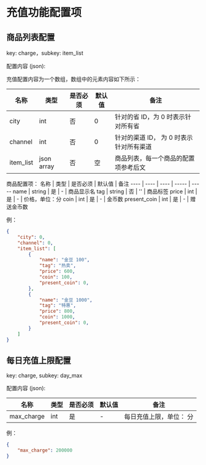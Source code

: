 # 充值功能配置项


## 商品列表配置
key: charge，subkey: item_list

配置内容 (json):

充值配置内容为一个数组，数组中的元素内容如下所示：

名称 | 类型 | 是否必须 | 默认值 | 备注 
---- | ---- | ---- | ----- | -----
city | int | 否 | 0 | 针对的省 ID，为 0 时表示针对所有省
channel | int | 否 | 0 | 针对的渠道 ID， 为 0 时表示针对所有渠道
item_list | json array | 否 | 空 | 商品列表，每一个商品的配置项参考后文

商品配置项：
名称 | 类型 | 是否必须 | 默认值 | 备注 
---- | ---- | ---- | ----- | -----
name | string | 是 | - | 商品显示名
tag | string | 否 | '' | 商品标签
price | int | 是 | - | 价格，单位：分
coin | int | 是 | - | 金币数
present_coin | int | 是 | - | 赠送金币数

例：
```json
{
    "city": 0, 
    "channel": 0, 
    "item_list": [
        {
            "name": "金豆 100",
            "tag": "热卖",
            "price": 600,
            "coin": 100,
            "present_coin": 0,
        },
        {
            "name": "金豆 1000",
            "tag": "特惠",
            "price": 800,
            "coin": 1000,
            "present_coin": 0,
        }
    ]
}
```

## 每日充值上限配置

key: charge, subkey: day_max

配置内容 (json): 

名称 | 类型 | 是否必须 | 默认值 | 备注 
---- | ---- | ---- | ----- | -----
max_charge | int | 是 | - | 每日充值上限，单位： 分

例：
```json
{
    "max_charge": 200000
}
```

